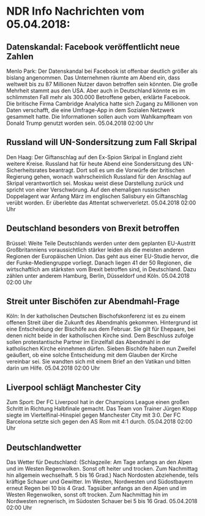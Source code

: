 # NDR Info Nachrichten vom 05.04.2018:


## Datenskandal: Facebook veröffentlicht neue Zahlen
Menlo Park: Der Datenskandal bei Facebook ist offenbar deutlich größer als bislang angenommen. Das Unternehmen räumte am Abend ein, dass weltweit bis zu 87 Millionen Nutzer davon betroffen sein könnten. Die große Mehrheit stammt aus den USA. Aber auch in Deutschland könnte es im schlimmsten Fall mehr als 300.000 Betroffene geben, erklärte Facebook. Die britische Firma Cambridge Analytica hatte sich Zugang zu Millionen von Daten verschafft, die eine Umfrage-App in dem Sozialen Netzwerk gesammelt hatte. Die Informationen sollen auch vom Wahlkampfteam von Donald Trump genutzt worden sein. 05.04.2018 02:00 Uhr 

## Russland will UN-Sondersitzung zum Fall Skripal
Den Haag: Der Giftanschlag auf den Ex-Spion Skripal in England zieht weitere Kreise. Russland hat für heute Abend eine Sondersitzung des UN-Sicherheitsrates beantragt. Dort soll es um die Vorwürfe der britischen Regierung gehen, wonach wahrscheinlich Russland für den Anschlag auf Skripal verantwortlich sei. Moskau weist diese Darstellung zurück und spricht von einer Verschwörung. Auf den ehemaligen russischen Doppelagent war Anfang März im englischen Salisbury ein Giftanschlag verübt worden. Er überlebte das Attentat schwerverletzt. 05.04.2018 02:00 Uhr 

## Deutschland besonders von Brexit betroffen
Brüssel: Weite Teile Deutschlands werden unter dem geplanten EU-Austritt Großbritanniens voraussichtlich stärker leiden als die meisten anderen Regionen der Europäischen Union. Das geht aus einer EU-Studie hervor, die der Funke-Mediengruppe vorliegt. Danach liegen 41 der 50 Regionen, die wirtschaftlich am stärksten vom Brexit betroffen sind, in Deutschland. Dazu zählen unter anderem Hamburg, Berlin, Düsseldorf und Köln. 05.04.2018 02:00 Uhr 

## Streit unter Bischöfen zur Abendmahl-Frage
Köln: In der katholischen Deutschen Bischofskonferenz ist es zu einem offenen Streit über die Zukunft des Abendmahls gekommen. Hintergrund ist eine Entscheidung der Bischöfe aus dem Februar. Sie gilt für Ehepaare, bei denen nicht beide in der katholischen Kirche sind. Dem Beschluss zufolge sollen protestantische Partner im Einzelfall das Abendmahl in der katholischen Kirche einnehmen dürfen. Sieben Bischöfe haben nun Zweifel geäußert, ob eine solche Entscheidung mit dem Glauben der Kirche vereinbar sei. Sie wandten sich mit einem Brief an den Vatikan und bitten darin um Hilfe. 05.04.2018 02:00 Uhr 

## Liverpool schlägt Manchester City
Zum Sport: Der FC Liverpool hat in der Champions League einen großen Schritt in Richtung Halbfinale gemacht. Das Team von Trainer Jürgen Klopp siegte im Viertelfinal-Hinspiel gegen Manchester City mit 3:0. Der FC Barcelona setzte sich gegen den AS Rom mit 4:1 durch. 05.04.2018 02:00 Uhr 

## Deutschlandwetter
Das Wetter für Deutschland:
(Schlagzeile: Am Tage anfangs an den Alpen und im Westen Regenwolken. Sonst oft heiter und trocken. Zum Nachmittag hin allgemein wechselhaft. 5 bis 16 Grad.) Nach Nordosten abziehende, teils kräftige Schauer und Gewitter. Im Westen, Nordwesten und Südostbayern erneut Regen bei 10 bis 4 Grad. Tagsüber anfangs an den Alpen und im Westen Regenwolken, sonst oft trocken. Zum Nachmittag hin im Nordwesten regnerisch, im Südosten Schauer bei 5 bis 16 Grad. 05.04.2018 02:00 Uhr 
